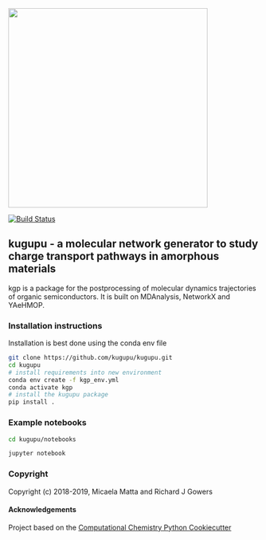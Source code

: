 <img src="docs/kugupu_logo.png" width="400">

[![Build Status](https://travis-ci.com/kugupu/kugupu.svg?branch=master)](https://travis-ci.com/kugupu/kugupu)

## **kugupu - a molecular network generator to study charge transport pathways in amorphous materials** 


kgp is a package for the postprocessing of molecular dynamics trajectories of organic semiconductors. It is built on MDAnalysis, NetworkX and YAeHMOP.


### Installation instructions

Installation is best done using the conda env file

```bash
git clone https://github.com/kugupu/kugupu.git
cd kugupu
# install requirements into new environment
conda env create -f kgp_env.yml
conda activate kgp
# install the kugupu package
pip install .
```

### Example notebooks

```bash
cd kugupu/notebooks

jupyter notebook

```


### Copyright

Copyright (c) 2018-2019, Micaela Matta and Richard J Gowers


#### Acknowledgements
 
Project based on the 
[Computational Chemistry Python Cookiecutter](https://github.com/choderalab/cookiecutter-python-comp-chem)
